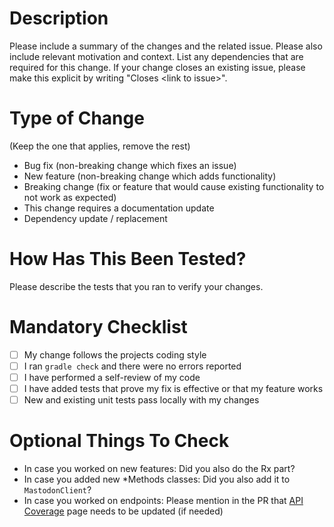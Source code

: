 # Description

Please include a summary of the changes and the related issue. Please also include relevant motivation and context. List any dependencies that are required for this change. If your change closes an existing issue, please make this explicit by writing "Closes &lt;link to issue&gt;".

# Type of Change

(Keep the one that applies, remove the rest)

- Bug fix (non-breaking change which fixes an issue)
- New feature (non-breaking change which adds functionality)
- Breaking change (fix or feature that would cause existing functionality to not work as expected)
- This change requires a documentation update
- Dependency update / replacement

# How Has This Been Tested?

Please describe the tests that you ran to verify your changes. 

# Mandatory Checklist

- [ ] My change follows the projects coding style
- [ ] I ran `gradle check` and there were no errors reported
- [ ] I have performed a self-review of my code
- [ ] I have added tests that prove my fix is effective or that my feature works
- [ ] New and existing unit tests pass locally with my changes

# Optional Things To Check

- In case you worked on new features: Did you also do the Rx part?
- In case you added new *Methods classes: Did you also add it to `MastodonClient`?
- In case you worked on endpoints: Please mention in the PR that [API Coverage](https://github.com/andregasser/bigbone/wiki/Mastodon-API-Coverage) page needs to be updated (if needed)
